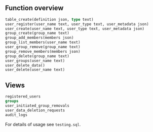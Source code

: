
## Function overview

```sql
table_create(definition json, type text)
user_register(user_name text, user_type text, user_metadata json)
user_create(user_name text, user_type text, user_metadata json)
group_create(group_name text)
group_add_members(members json)
group_list_members(user_name text)
user_group_remove(group_name text)
group_remove_members(members json)
group_delete(group_name text)
user_groups(user_name text)
user_delete_data()
user_delete(user_name text)
```

## Views

```sql
registered_users
groups
user_initiated_group_removals
user_data_deletion_requests
audit_logs
```

For details of usage see `testing.sql`.

